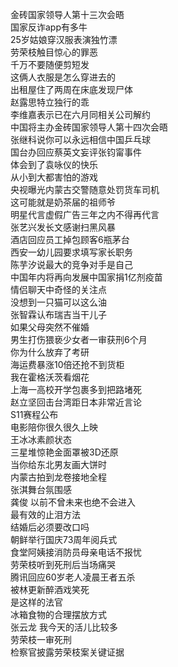 金砖国家领导人第十三次会晤  
国家反诈app有多牛  
25岁姑娘穿汉服表演独竹漂  
劳荣枝触目惊心的罪恶  
千万不要随便剪短发  
这俩人衣服是怎么穿进去的  
出租屋住了两周在床底发现尸体  
赵露思特立独行的乖  
李维嘉表示已在六月同相关公司解约  
中国将主办金砖国家领导人第十四次会晤  
张继科说你可以永远相信中国乒乓球  
国台办回应蔡英文妄评张钧甯事件  
体会到了袁咏仪的快乐  
从小到大都害怕的游戏  
央视曝光内蒙古交警随意处罚货车司机  
这可能就是奶茶届的祖师爷  
明星代言虚假广告三年之内不得再代言  
张艺兴发长文感谢扫黑风暴  
酒店回应员工掉包顾客6瓶茅台  
西安一幼儿园要求填写家长职务  
陈芋汐说最大的竞争对手是自己  
中国年内将再向发展中国家捐1亿剂疫苗  
情侣聊天中奇怪的关注点  
没想到一只猫可以这么油  
张智霖认布瑞吉当干儿子  
如果父母突然不催婚  
男生打伤猥亵少女者一审获刑6个月  
你为什么放弃了考研  
海运费暴涨10倍还抢不到货柜  
我在霍格沃茨看烟花  
上海一高校开学包裹多到把路堵死  
赵立坚回击台湾距日本非常近言论  
S11赛程公布  
电影陪你很久很久上映  
王冰冰素颜状态  
三星堆惊艳金面罩被3D还原  
当你给东北男友画大饼时  
内蒙古拍到龙卷接地全程  
张淇舞台氛围感  
龚俊 以前不曾未来也绝不会进入  
最有效的止泪方法  
结婚后必须要改口吗  
朝鲜举行国庆73周年阅兵式  
食堂阿姨接消防员母亲电话不报忧  
劳荣枝听到死刑后当场痛哭  
腾讯回应60岁老人凌晨王者五杀  
被林更新醉酒戏笑死  
是这样的法官  
冰箱食物的合理摆放方式  
张云龙 我今天的活儿比较多  
劳荣枝一审死刑  
检察官披露劳荣枝案关键证据  
